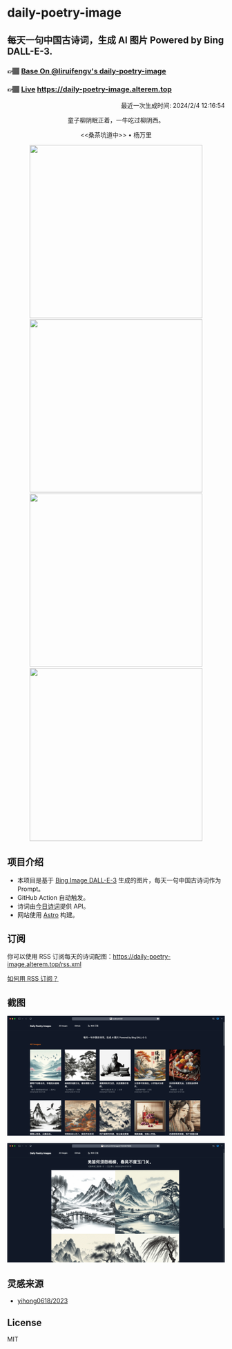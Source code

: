 
# daily-poetry-image

## 每天一句中国古诗词，生成 AI 图片 Powered by Bing DALL-E-3.

### 👉🏽 [Base On @liruifengv's daily-poetry-image](https://github.com/liruifengv/daily-poetry-image)

### 👉🏽 [Live](https://daily-poetry-image.alterem.top/) https://daily-poetry-image.alterem.top

<p align="right">
  最近一次生成时间: 2024/2/4 12:16:54
</p>
<p align="center">
童子柳阴眠正着，一牛吃过柳阴西。
</p>
<p align="center">
<<桑茶坑道中>> • 杨万里
</p>
<p align="center">
<img src="https://tse1.mm.bing.net/th/id/OIG1.ygDVqjdSC9RK9kkLNvqO" height="400" width="400" />
<img src="https://tse1.mm.bing.net/th/id/OIG1.6UqlbXh2L85T.ql8X18u" height="400" width="400" />
<img src="https://tse2.mm.bing.net/th/id/OIG1.1CmAsqZgLRmPOWJtcpwq" height="400" width="400" />
<img src="https://tse4.mm.bing.net/th/id/OIG1.kzUPxV573aQqakkMBxMr" height="400" width="400" />
</p>

## 项目介绍

-   本项目是基于 [Bing Image DALL-E-3](https://www.bing.com/images/create) 生成的图片，每天一句中国古诗词作为 Prompt。
-   GitHub Action 自动触发。
-   诗词由[今日诗词](https://www.jinrishici.com/)提供 API。
-   网站使用 [Astro](https://astro.build) 构建。

## 订阅

你可以使用 RSS 订阅每天的诗词配图：https://daily-poetry-image.alterem.top/rss.xml

[如何用 RSS 订阅？](https://zhuanlan.zhihu.com/p/55026716)

## 截图

![图片列表](./screenshots/Snipaste_2023-12-28_21-00-26.png)

![图片详情](./screenshots/Snipaste_2023-12-28_21-00-53.png)

## 灵感来源

-   [yihong0618/2023](https://github.com/yihong0618/2023)

## License

MIT
